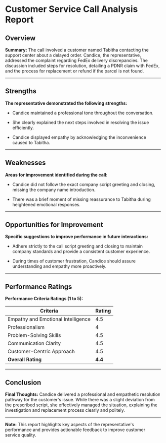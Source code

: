 # Customer Service Call Analysis Report

## Overview

**Summary:**
The call involved a customer named Tabitha contacting the support center about a delayed order. Candice, the representative, addressed the complaint regarding FedEx delivery discrepancies. The discussion included steps for resolution, detailing a PDNR claim with FedEx, and the process for replacement or refund if the parcel is not found.

---

## Strengths

**The representative demonstrated the following strengths:**

- Candice maintained a professional tone throughout the conversation.
  
- She clearly explained the next steps involved in resolving the issue efficiently.
  
- Candice displayed empathy by acknowledging the inconvenience caused to Tabitha.
  

---

## Weaknesses

**Areas for improvement identified during the call:**

- Candice did not follow the exact company script greeting and closing, missing the company name introduction.
  
- There was a brief moment of missing reassurance to Tabitha during heightened emotional responses.
  

---

## Opportunities for Improvement

**Specific suggestions to improve performance in future interactions:**

- Adhere strictly to the call script greeting and closing to maintain company standards and provide a consistent customer experience.
  
- During times of customer frustration, Candice should assure understanding and empathy more proactively.
  

---

## Performance Ratings

**Performance Criteria Ratings (1 to 5):**

| Criteria                       | Rating |
|-------------------------------|--------|
| Empathy and Emotional Intelligence | 4.5 |
| Professionalism               | 4 |
| Problem-Solving Skills        | 4.5 |
| Communication Clarity         | 4.5 |
| Customer-Centric Approach     | 4.5 |
| **Overall Rating**            | **4.4** |

---

## Conclusion

**Final Thoughts:**
Candice delivered a professional and empathetic resolution pathway for the customer&#39;s issue. While there was a slight deviation from the prescribed script, she effectively managed the situation, explaining the investigation and replacement process clearly and politely.

---

**Note:** This report highlights key aspects of the representative's performance and provides actionable feedback to improve customer service quality.
